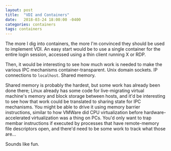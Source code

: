 ```yaml
---
layout: post
title:  "VDI and Containers"
date:   2018-03-24 18:00:00 -0400
categories: containers
tags: containers
---
```


The more I dig into containers, the more I'm convinced they should be used to implement VDI. An easy start would be to use a single container for the entire login session, accessed using a thin client running X or RDP.

Then, it would be interesting to see how much work is needed to make the various IPC mechanisms container-transparent. Unix domain sockets. IP connections to `localhost`. Shared memory.

Shared memory is probably the hardest, but some work has already been done there; Linux already has some code for live-migrating virtual machine's memory and block storage between hosts, and it'd be interesting to see how that work could be translated to sharing state for IPC mechanisms. You might be able to drive it using memory barrier instructions, similar to how VMWare did CPU virtualization before hardware-accelerated virtualization was a thing on PCs. You'd only want to trap membar instructions if executed by processes that have remote-memory file descriptors open, and there'd need to be some work to track what those are...

Sounds like fun.
